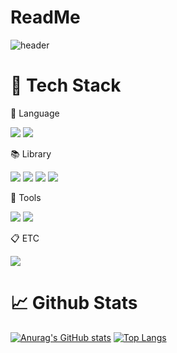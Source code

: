 # ReadMe
![header](https://capsule-render.vercel.app/api?type=waving&color=timeGradient&height=300&section=header&text=Welcome%20to%20my%20Github)

# :wrench: Tech Stack
:speech_balloon: Language

<img src="https://img.shields.io/badge/Python-3776AB?style=flat-square&logo=Python&logoColor=white"/> <img src="https://img.shields.io/badge/R-276DC3?style=flat-square&logo=R&logoColor=white"/>

:books: Library

<img src="https://img.shields.io/badge/Pytorch-EE4C2C?style=flat-square&logo=Pytorch&logoColor=white"/> <img src="https://img.shields.io/badge/TensorFlow-FF6F00?style=flat-square&logo=TensorFlow&logoColor=white"/> <img src="https://img.shields.io/badge/pandas-150458?style=flat-square&logo=pandas&logoColor=white"/> <img src="https://img.shields.io/badge/numpy-013243?style=flat-square&logo=numpy&logoColor=white"/>

:hammer: Tools

<img src="https://img.shields.io/badge/GoogleColab-F9AB00?style=flat-square&logo=GoogleColab&logoColor=white"/> <img src="https://img.shields.io/badge/RstudioIDE-75AADB?style=flat-square&logo=RsudioIDE&logoColor=white"/>

:clipboard: ETC

<img src="https://img.shields.io/badge/DBeaver-382923?style=flat-square&logo=DBeaver&logoColor=white"/>


# :chart_with_upwards_trend: Github Stats

[![Anurag's GitHub stats](https://github-readme-stats.vercel.app/api?username=Sonhyeong-oh_Github_Username)](https://github.com/anuraghazra/github-readme-stats)
[![Top Langs](https://github-readme-stats.vercel.app/api/top-langs/?username=Sonhyeong-oh_Github_username)](https://github.com/anuraghazra/github-readme-stats)


